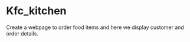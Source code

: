 # Kfc_kitchen
Create a webpage  to order food items  and here we display customer and order details.

